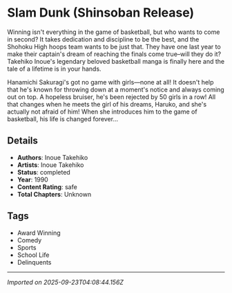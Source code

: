 # Slam Dunk (Shinsoban Release)

Winning isn't everything in the game of basketball, but who wants to come in second? It takes dedication and discipline to be the best, and the Shohoku High hoops team wants to be just that. They have one last year to make their captain's dream of reaching the finals come true–will they do it? Takehiko Inoue's legendary beloved basketball manga is finally here and the tale of a lifetime is in your hands.

Hanamichi Sakuragi's got no game with girls—none at all! It doesn't help that he's known for throwing down at a moment's notice and always coming out on top. A hopeless bruiser, he's been rejected by 50 girls in a row! All that changes when he meets the girl of his dreams, Haruko, and she's actually not afraid of him! When she introduces him to the game of basketball, his life is changed forever…

## Details
- **Authors**: Inoue Takehiko
- **Artists**: Inoue Takehiko
- **Status**: completed
- **Year**: 1990
- **Content Rating**: safe
- **Total Chapters**: Unknown

## Tags
- Award Winning
- Comedy
- Sports
- School Life
- Delinquents

---
*Imported on 2025-09-23T04:08:44.156Z*
